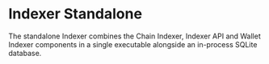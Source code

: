 # Indexer Standalone

The standalone Indexer combines the Chain Indexer, Indexer API and Wallet Indexer components in a single executable alongside an in-process SQLite database.
